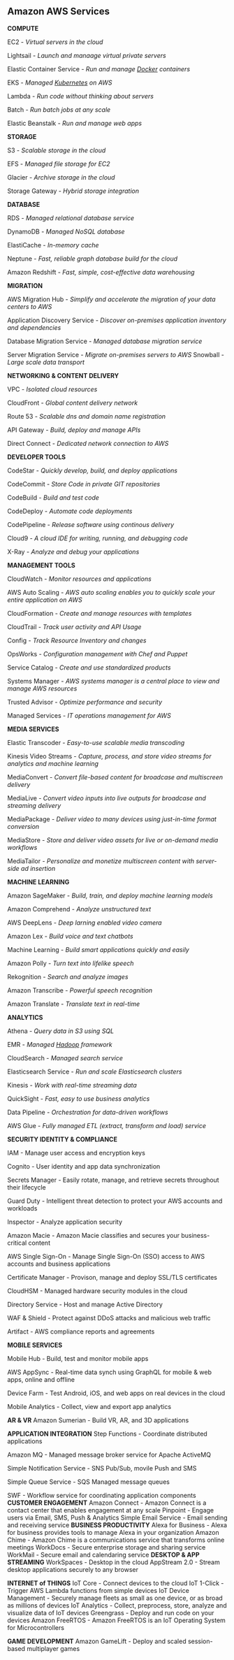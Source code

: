 ## Amazon AWS Services

**COMPUTE**

EC2 - *Virtual servers in the cloud*

Lightsail - *Launch and manaage virtual private servers*

Elastic Container Service - *Run and manage [Docker](https://www.docker.com/) containers*

EKS - *Managed [Kubernetes](https://kubernetes.io/) on AWS*

Lambda - *Run code without thinking about servers*

Batch - *Run batch jobs at any scale*

Elastic Beanstalk - *Run and manage web apps*

**STORAGE**

S3 - *Scalable storage in the cloud*

EFS - *Managed file storage for EC2*

Glacier - *Archive storage in the cloud*

Storage Gateway - *Hybrid storage integration*

**DATABASE**

RDS - *Managed relational database service*

DynamoDB - *Managed NoSQL database*

ElastiCache - *In-memory cache*

Neptune - *Fast, reliable graph database build for the cloud*

Amazon Redshift - *Fast, simple, cost-effective data warehousing*

**MIGRATION**

AWS Migration Hub - *Simplify and accelerate the migration of your data centers to AWS*

Application Discovery Service - *Discover on-premises application inventory and dependencies*

Database Migration Service - *Managed database migration service*

Server Migration Service - *Migrate on-premises servers to AWS*
Snowball - *Large scale data transport*

**NETWORKING & CONTENT DELIVERY**

VPC - *Isolated cloud resources*

CloudFront - *Global content delivery network*

Route 53 - *Scalable dns and domain name registration*

API Gateway - *Build, deploy and manage APIs*

Direct Connect - *Dedicated network connection to AWS*

**DEVELOPER TOOLS**

CodeStar - *Quickly develop, build, and deploy applications*

CodeCommit - *Store Code in private GIT repositories*

CodeBuild - *Build and test code*

CodeDeploy - *Automate code deployments*

CodePipeline - *Release software using continous delivery*

Cloud9 - *A cloud IDE for writing, running, and debugging code*

X-Ray - *Analyze and debug your applications*

**MANAGEMENT TOOLS**

CloudWatch - *Monitor resources and applications*

AWS Auto Scaling - *AWS auto scaling enables you to quickly scale your entire application on AWS*

CloudFormation - *Create and manage resources with templates*

CloudTrail - *Track user activity and API Usage*

Config - *Track Resource Inventory and changes*

OpsWorks - *Configuration management with Chef and Puppet*

Service Catalog - *Create and use standardized products*

Systems Manager - *AWS systems manager is a central place to view and manage AWS resources* 

Trusted Advisor - *Optimize performance and security*

Managed Services - *IT operations management for AWS*

**MEDIA SERVICES**

Elastic Transcoder - *Easy-to-use scalable media transcoding*

Kinesis Video Streams - *Capture, process, and store video streams for analytics and machine learning*

MediaConvert - *Convert file-based content for broadcase and multiscreen delivery*

MediaLive - *Convert video inputs into live outputs for broadcase and streaming delivery*

MediaPackage - *Deliver video to many devices using just-in-time format conversion*

MediaStore - *Store and deliver video assets for live or on-demand media workflows*

MediaTailor - *Personalize and monetize multiscreen content with server-side ad insertion*

**MACHINE LEARNING**

Amazon SageMaker - *Build, train, and deploy machine learning models*

Amazon Comprehend - *Analyze unstructured text*

AWS DeepLens - *Deep larning enabled video camera*

Amazon Lex - *Build voice and text chatbots*

Machine Learning - *Build smart applications quickly and easily*

Amazon Polly - *Turn text into lifelike speech*

Rekognition - *Search and analyze images*

Amazon Transcribe - *Powerful speech recognition*

Amazon Translate - *Translate text in real-time*

**ANALYTICS**

Athena - *Query data in S3 using SQL*

EMR - *Managed [Hadoop](http://hadoop.apache.org/) 
framework*

CloudSearch - *Managed search service*

Elasticsearch Service - *Run and scale Elasticsearch clusters*

Kinesis - *Work with real-time streaming data*

QuickSight - *Fast, easy to use business analytics*

Data Pipeline - *Orchestration for data-driven workflows*

AWS Glue - *Fully managed ETL (extract, transform and load) service*

**SECURITY IDENTITY & COMPLIANCE**

IAM - Manage user access and encryption keys

Cognito - User identity and app data synchronization

Secrets Manager - Easily rotate, manage, and retrieve secrets throughout their lifecycle

Guard Duty - Intelligent threat detection to protect your AWS accounts and workloads

Inspector - Analyze application security

Amazon Macie - Amazon Macie classifies and secures your business-critical content

AWS Single Sign-On - Manage Single Sign-On (SSO) access to AWS accounts and business applications

Certificate Manager - Provison, manage and deploy SSL/TLS certificates

CloudHSM - Managed hardware security modules in the cloud

Directory Service - Host and manage Active Directory

WAF & Shield - Protect against DDoS attacks and malicious web traffic

Artifact - AWS compliance reports and agreements

**MOBILE SERVICES**

Mobile Hub - Build, test and monitor mobile apps

AWS AppSync - Real-time data synch using GraphQL for mobile & web apps, online and offline

Device Farm - Test Android, iOS, and web apps on real devices in the cloud

Mobile Analytics - Collect, view and export app analytics

**AR & VR**
Amazon Sumerian - Build VR, AR, and 3D applications

**APPLICATION INTEGRATION**
Step Functions - Coordinate distributed applications

Amazon MQ - Managed message broker service for Apache ActiveMQ

Simple Notification Service - SNS Pub/Sub, movile Push and SMS

Simple Queue Service - SQS Managed message queues

SWF - Workflow service for coordinating application components
**CUSTOMER ENGAGEMENT**
Amazon Connect - Amazon Connect is a contact center that enables engagement at any scale
Pinpoint - Engage users via Email, SMS, Push & Analytics
Simple Email Service - Email sending and receiving service
**BUSINESS PRODUCTIVITY**
Alexa for Business - Alexa for business provides tools to manage Alexa in your organization
Amazon Chime - Amazon Chime is a communications service that transforms online meetings
WorkDocs - Secure enterprise storage and sharing service
WorkMail - Secure email and calendaring service
**DESKTOP & APP STREAMING**
WorkSpaces - Desktop in the cloud
AppStream 2.0 - Stream desktop applications securely to any browser

**INTERNET of THINGS**
IoT Core - Connect devices to the cloud
IoT 1-Click - Trigger AWS Lambda functions from simple devices
IoT Device Management - Securely manage fleets as small as one device, or as broad as millions of devices
IoT Analytics - Collect, preprocess, store, analyze and visualize data of IoT devices
Greengrass - Deploy and run code on your devices
Amazon FreeRTOS - Amazon FreeRTOS is an IoT Operating System for Microcontrollers

**GAME DEVELOPMENT**
Amazon GameLift - Deploy and scaled session-based multiplayer games



<!--stackedit_data:
eyJoaXN0b3J5IjpbMjU4NTA2MzQxXX0=
-->
<!--stackedit_data:
eyJoaXN0b3J5IjpbNzE1MjkyMDg4LDE5NjQ5NTg4NDAsLTE4OD
k5MzY0MjIsMTU0MzQ4NDIwMl19
-->